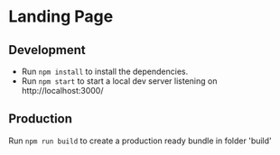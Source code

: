 # Landing Page

## Development

 - Run ```npm install``` to install the dependencies.
 - Run ```npm start``` to start a local dev server listening on http://localhost:3000/
 
 
## Production

Run ```npm run build``` to create a production ready bundle in folder 'build'